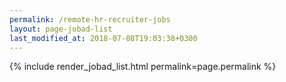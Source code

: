 ```yaml
---
permalink: /remote-hr-recruiter-jobs
layout: page-jobad-list
last_modified_at: 2018-07-08T19:03:38+0300
---
```

{% include render_jobad_list.html permalink=page.permalink %}

